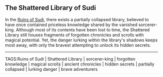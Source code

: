## The Shattered Library of Sudi

In the [Ruins of Sudi](Ruins%20of%20Sudi.md), there exists a partially collapsed library, believed to have once contained priceless knowledge shared by the vanished sorcerer-king. Although most of its contents have been lost to time, the Shattered Library still houses fragments of forgotten chronicles and scrolls with magical potential. Yet, the danger lurking within the library's shadows keeps most away, with only the bravest attempting to unlock its hidden secrets.


---

TAGS:Ruins of Sudi | Shattered Library | sorcerer-king | forgotten knowledge | magical scrolls | ancient chronicles | hidden secrets | partially collapsed | lurking danger | brave adventurers
